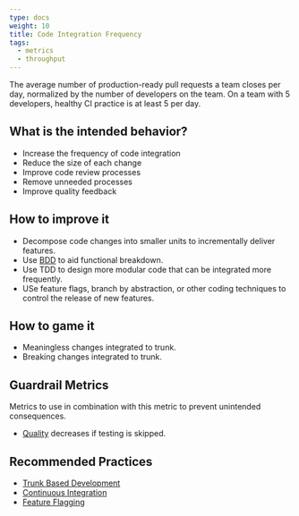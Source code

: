 ```yaml
---
type: docs
weight: 10
title: Code Integration Frequency
tags:
  - metrics
  - throughput
---
```


The average number of production-ready pull requests a team closes per day, normalized by the number of developers on
the team. On a team with 5 developers, healthy CI practice is
at least 5 per day.

## What is the intended behavior?

- Increase the frequency of code integration
- Reduce the size of each change
- Improve code review processes
- Remove unneeded processes
- Improve quality feedback

## How to improve it

- Decompose code changes into smaller units to incrementally deliver features.
- Use [BDD](..//docs/work-decomposition/behavior-driven-development) to aid functional breakdown.
- Use TDD to design more modular code that can be integrated more frequently.
- USe feature flags, branch by abstraction, or other coding techniques to control the release of new features.

## How to game it

- Meaningless changes integrated to trunk.
- Breaking changes integrated to trunk.

## Guardrail Metrics

Metrics to use in combination with this metric to prevent unintended consequences.

- [Quality](../defect-rate) decreases if testing is skipped.

## Recommended Practices

- [Trunk Based Development](https://trunkbaseddevelopment.com/)
- [Continuous Integration](https://martinfowler.com/articles/continuousIntegration.html)
- [Feature Flagging](https://martinfowler.com/articles/feature-toggles.html)
